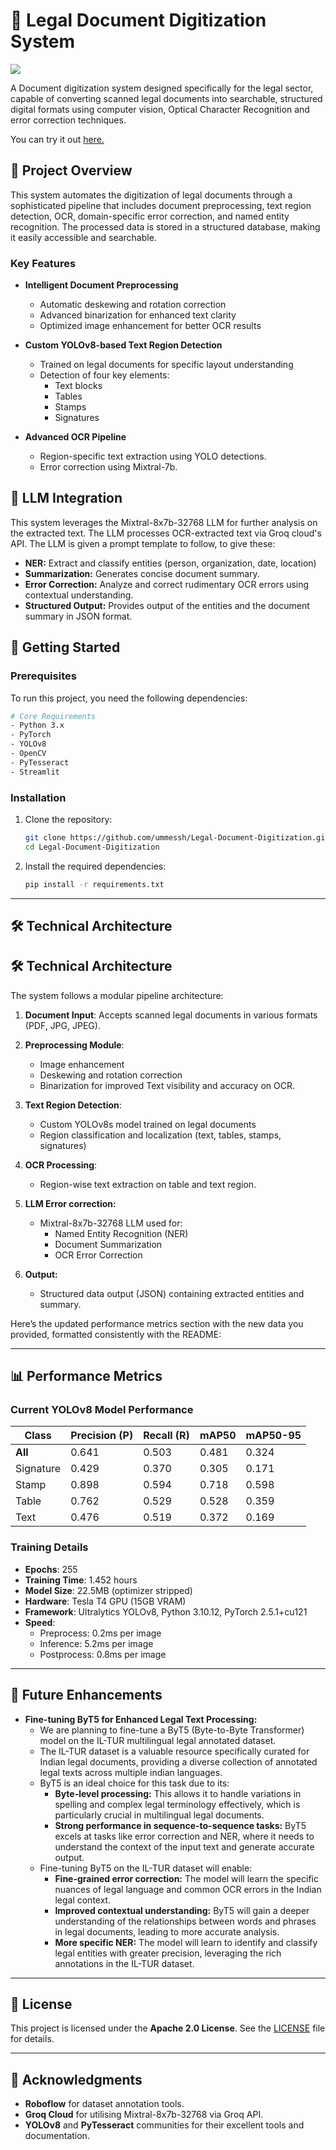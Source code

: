 # 📄 Legal Document Digitization System

<a href="https://universe.roboflow.com/major-a0zsb/documents-dataset-yygxz">
    <img src="https://app.roboflow.com/images/download-dataset-badge.svg"></img>
</a>


A Document digitization system designed specifically for the legal sector, capable of converting scanned legal documents into searchable, structured digital formats using computer vision, Optical Character Recognition and error correction techniques.


You can try it out [here.](https://legal-document-digitization.streamlit.app/#legal-document-digitizer)
## 🎯 Project Overview

This system automates the digitization of legal documents through a sophisticated pipeline that includes document preprocessing, text region detection, OCR, domain-specific error correction, and named entity recognition. The processed data is stored in a structured database, making it easily accessible and searchable.

### Key Features

- **Intelligent Document Preprocessing**
  - Automatic deskewing and rotation correction
  - Advanced binarization for enhanced text clarity
  - Optimized image enhancement for better OCR results

- **Custom YOLOv8-based Text Region Detection**
  - Trained on legal documents for specific layout understanding
  - Detection of four key elements:
    - Text blocks
    - Tables
    - Stamps
    - Signatures

- **Advanced OCR Pipeline**
  - Region-specific text extraction using YOLO detections.
  - Error correction using Mixtral-7b.

## 🧠 LLM Integration

This system leverages the Mixtral-8x7b-32768 LLM for further analysis on the extracted text.
The LLM processes OCR-extracted text via Groq cloud's API. The LLM is given a prompt template to follow, to give these:

* **NER:** Extract and classify entities (person, organization, date, location)
* **Summarization:** Generates concise document summary.
* **Error Correction:** Analyze and correct rudimentary OCR errors using contextual understanding.
* **Structured Output:** Provides output of the entities and the document summary in JSON format.

## 🚀 Getting Started

### Prerequisites

To run this project, you need the following dependencies:

```bash
# Core Requirements
- Python 3.x
- PyTorch
- YOLOv8
- OpenCV
- PyTesseract
- Streamlit
```

### Installation

1. Clone the repository:
   ```bash
   git clone https://github.com/ummessh/Legal-Document-Digitization.git
   cd Legal-Document-Digitization
   ```

2. Install the required dependencies:
   ```bash
   pip install -r requirements.txt
   ```
---

## 🛠️ Technical Architecture

## 🛠️ Technical Architecture

The system follows a modular pipeline architecture:

1.  **Document Input**: Accepts scanned legal documents in various formats (PDF, JPG, JPEG).
2.  **Preprocessing Module**:
    * Image enhancement
    * Deskewing and rotation correction
    * Binarization for improved Text visibility and accuracy on OCR.
3.  **Text Region Detection**:
    * Custom YOLOv8s model trained on legal documents
    * Region classification and localization (text, tables, stamps, signatures)
4.  **OCR Processing**:
    * Region-wise text extraction on table and text region.
    
5.  **LLM Error correction:**
    * Mixtral-8x7b-32768 LLM used for:
        * Named Entity Recognition (NER)
        * Document Summarization
        * OCR Error Correction
6. **Output:**
    * Structured data output (JSON) containing extracted entities and summary.

Here’s the updated performance metrics section with the new data you provided, formatted consistently with the README:

---

## 📊 Performance Metrics

### Current YOLOv8 Model Performance

| Class      | Precision (P) | Recall (R) | mAP50  | mAP50-95 |
|------------|---------------|------------|--------|----------|
| **All**    | 0.641         | 0.503      | 0.481  | 0.324    |
| Signature  | 0.429         | 0.370      | 0.305  | 0.171    |
| Stamp      | 0.898         | 0.594      | 0.718  | 0.598    |
| Table      | 0.762         | 0.529      | 0.528  | 0.359    |
| Text       | 0.476         | 0.519      | 0.372  | 0.169    |

### Training Details
- **Epochs**: 255
- **Training Time**: 1.452 hours
- **Model Size**: 22.5MB (optimizer stripped)
- **Hardware**: Tesla T4 GPU (15GB VRAM)
- **Framework**: Ultralytics YOLOv8, Python 3.10.12, PyTorch 2.5.1+cu121
- **Speed**:
  - Preprocess: 0.2ms per image
  - Inference: 5.2ms per image
  - Postprocess: 0.8ms per image

---
## 🚀 Future Enhancements

* **Fine-tuning ByT5 for Enhanced Legal Text Processing:**
    * We are planning to fine-tune a ByT5 (Byte-to-Byte Transformer) model on the IL-TUR multilingual legal annotated dataset.
    * The IL-TUR dataset is a valuable resource specifically curated for Indian legal documents, providing a diverse collection of annotated legal texts across multiple indian languages.
    * ByT5 is an ideal choice for this task due to its:
        * **Byte-level processing:** This allows it to handle variations in spelling and complex legal terminology effectively, which is particularly crucial in multilingual legal documents.
        * **Strong performance in sequence-to-sequence tasks:** ByT5 excels at tasks like error correction and NER, where it needs to understand the context of the input text and generate accurate output.
    * Fine-tuning ByT5 on the IL-TUR dataset will enable:
        * **Fine-grained error correction:** The model will learn the specific nuances of legal language and common OCR errors in the Indian legal context.
        * **Improved contextual understanding:** ByT5 will gain a deeper understanding of the relationships between words and phrases in legal documents, leading to more accurate analysis.
        * **More specific NER:** The model will learn to identify and classify legal entities with greater precision, leveraging the rich annotations in the IL-TUR dataset.

---

## 📝 License

This project is licensed under the **Apache 2.0 License**. See the [LICENSE](https://github.com/ummessh/Legal-Document-Digitization/blob/main/LICENSE) file for details.

---

## 🙏 Acknowledgments

- **Roboflow** for dataset annotation tools.
- **Groq Cloud** for utilising Mixtral-8x7b-32768 via Groq API.
- **YOLOv8** and **PyTesseract** communities for their excellent tools and documentation.

